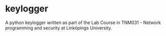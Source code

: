 # keylogger

A python keylogger written as part of the Lab Course in TNM031 - Network programming and security at Linköpings University.
